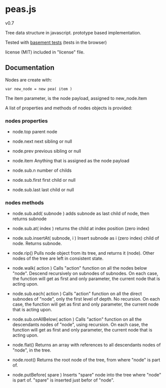 
# peas.js
v0.7

Tree data structure in javascript.
prototype based implementation.

Tested with [basement tests](http://nzonbi.github.com/pea) (tests in the browser)

license (MIT) included in "license" file.



## Documentation

Nodes are create with:

    var new_node = new pea( item )

The item parameter, is the node payload, assigned to new_node.item

A list of properties and methods of nodes objects is provided:

### nodes properties

* node.top
  parent node

* node.next
  next sibling or null

* node.prev
  previous sibling or null

* node.item
  Anything that is assigned as the node payload

* node.sub.n
  number of childs

* node.sub.first
  first child or null

* node.sub.last
  last child or null


### nodes methods

* node.sub.add( subnode )
adds subnode as last child of node, then returns subnode

* node.sub.at( index )
returns the child at index position (zero index)

* node.sub.insertAt( subnode, i )
Insert subnode as i (zero index) child of node. Returns subnode.

* node.rip()
Pulls node object from its tree, and returns it (node).
Other nodes of the tree are left in consistent state.

* node.walk( action )
Calls "action" function on all the nodes below "node". Descend
recursively on subnodes of subnodes.
On each case, the function will get as first and only parameter,
the current node that is acting upon.

* node.sub.each( action )
Calls "action" function on all the direct subnodes of "node",
only the first level of depth. No recursion.
On each case, the function will get as first and only parameter,
the current node that is acting upon.

* node.sub.onAllBelow( action )
Calls "action" function on all the descendants nodes of "node",
using recursion.
On each case, the function will get as first and only parameter,
the current node that is acting upon.

* node.flat()
Returns an array with references to all descendants nodes
of "node", in the tree.

* node.root()
Returns the root node of the tree, from where "node" is part of.

* node.putBefore( spare )
Inserts "spare" node into the tree where "node" is part of.
"spare" is inserted just befor of "node".

